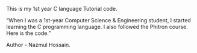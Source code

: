 This is my 1st year C language Tutorial code.

“When I was a 1st-year Computer Science & Engineering student, I started learning the C programming language. I also followed the Phitron course. Here is the code.”


Author - Nazmul Hossain.
